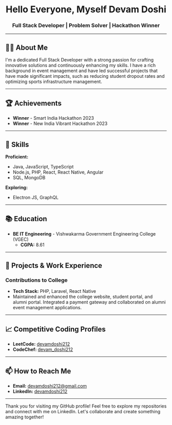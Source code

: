 <h1 align="center">Hello Everyone, Myself Devam Doshi</h1>
<h3 align="center">Full Stack Developer | Problem Solver | Hackathon Winner</h3>

---

## 🧑‍💻 About Me

I'm a dedicated Full Stack Developer with a strong passion for crafting innovative solutions and continuously enhancing my skills. I have a rich background in event management and have led successful projects that have made significant impacts, such as reducing student dropout rates and optimizing sports infrastructure management.

---

## 🏆 Achievements

- **Winner** - Smart India Hackathon 2023
- **Winner** - New India Vibrant Hackathon 2023

---

## 💼 Skills

**Proficient:**
- Java, JavaScript, TypeScript
- Node.js, PHP, React, React Native, Angular
- SQL, MongoDB

**Exploring:**
- Electron JS, GraphQL

---

## 📚 Education

- **BE IT Engineering** - Vishwakarma Government Engineering College (VGEC)
  - **CGPA:** 8.61

---

## 🌟 Projects & Work Experience

### **Contributions to College**
- **Tech Stack:** PHP, Laravel, React Native
- Maintained and enhanced the college website, student portal, and alumni portal. Integrated a payment gateway and collaborated on alumni event management applications.

---

## 📈 Competitive Coding Profiles

- **LeetCode:** [devamdoshi212](https://leetcode.com/u/devamdoshi212/)
- **CodeChef:** [devam_doshi212](https://www.codechef.com/users/devam_doshi212)

---

## 📫 How to Reach Me

- **Email:** [devamdoshi212@gmail.com](mailto:devamdoshi212@gmail.com)
- **LinkedIn:** [devamdoshi212](http://www.linkedin.com/in/devamdoshi212)

---

Thank you for visiting my GitHub profile! Feel free to explore my repositories and connect with me on LinkedIn. Let's collaborate and create something amazing together!
